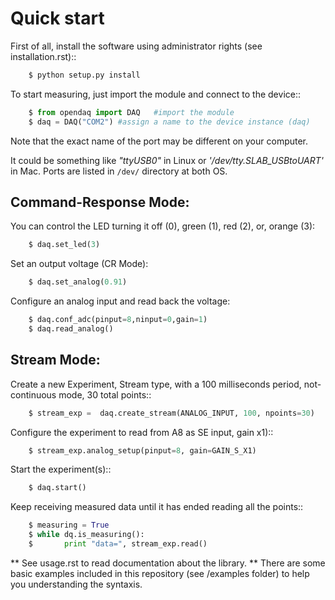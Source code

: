 # Quick start

First of all, install the software using administrator rights (see
installation.rst)::

```sh
    $ python setup.py install
```

To start measuring, just import the module and connect to the device::

```python
    $ from opendaq import DAQ 	#import the module
    $ daq = DAQ("COM2")	#assign a name to the device instance (daq)
```

Note that the exact name of the port may be different on your computer.

It could be something like *"ttyUSB0"* in Linux or *'/dev/tty.SLAB_USBtoUART'* in Mac. Ports are listed in `/dev/` directory at both OS.


## Command-Response Mode:

You can control the LED turning it off (0), green (1), red (2), or, orange
(3):

```python
    $ daq.set_led(3)
```

Set an output voltage (CR Mode):

```python
    $ daq.set_analog(0.91)
```

Configure an analog input and read back the voltage:

```python
    $ daq.conf_adc(pinput=8,ninput=0,gain=1)
    $ daq.read_analog()
```

## Stream Mode:

Create a new Experiment, Stream type, with a 100 milliseconds period, not-continuous
mode, 30 total points::

```python
    $ stream_exp =  daq.create_stream(ANALOG_INPUT, 100, npoints=30)
```

Configure the experiment to read from A8 as SE input, gain x1)::

```python
    $ stream_exp.analog_setup(pinput=8, gain=GAIN_S_X1)
```

Start the experiment(s)::

```python
    $ daq.start()
```

Keep receiving measured data until it has ended reading all the points::

```python
    $ measuring = True
    $ while dq.is_measuring():
    $ 		print "data=", stream_exp.read()
```

** See usage.rst to read documentation about the library. **
There are some basic examples included in this repository (see /examples folder) to help you 
understanding the syntaxis.
